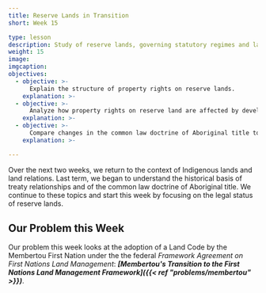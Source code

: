 ```yaml
---
title: Reserve Lands in Transition
short: Week 15

type: lesson
description: Study of reserve lands, governing statutory regimes and land reform options.
weight: 15
image: 
imgcaption: 
objectives:
  - objective: >-
      Explain the structure of property rights on reserve lands.
    explanation: >-
  - objective: >-
      Analyze how property rights on reserve land are affected by development of a Land Code under the FAFNLMA. 
    explanation: >-
  - objective: >-
      Compare changes in the common law doctrine of Aboriginal title to mid-century.
    explanation: >- 

---
```


Over the next two weeks, we return to the context of Indigenous lands and land relations. Last term, we began to understand the historical basis of treaty relationships and of the common law doctrine of Aboriginal title. We continue to these topics and start this week by focusing on the legal status of reserve lands. 

## Our Problem this Week

Our problem this week looks at the adoption of a Land Code by the Membertou First Nation under the  the federal *Framework Agreement on First Nations Land Management*: ***[Membertou's Transition to the First Nations Land Management Framework]({{< ref "problems/membertou" >}})***.